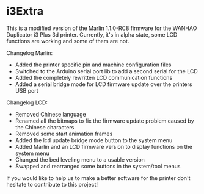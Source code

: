 # i3Extra

This is a modified version of the Marlin 1.1.0-RC8 firmware for the WANHAO Duplicator i3 Plus 3d printer.
Currently, it's in alpha state, some LCD functions are working and some of them are not.

Changelog Marlin:
- Added the printer specific pin and machine configuration files
- Switched to the Arduino serial port lib to add a second serial for the LCD
- Added the completely rewritten LCD communication functions
- Added a serial bridge mode for LCD firmware update over the printers USB port

Changelog LCD:
- Removed Chinese language
- Renamed all the bitmaps to fix the firmware update problem caused by the Chinese characters
- Removed some start animation frames
- Added the lcd update bridge mode button to the system menu
- Added Marlin and an LCD firmware version to display functions on the system menu 
- Changed the bed leveling menu to a usable version
- Swapped and rearranged some buttons in the system/tool menus

If you would like to help us to make a better software for the printer don't hesitate to contribute to this project!
